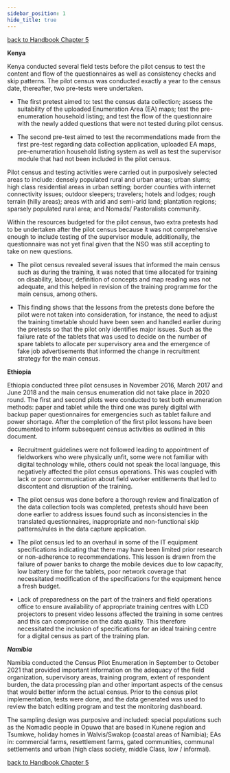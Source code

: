```yaml
---
sidebar_position: 1
hide_title: true
---
```


[back to Handbook Chapter 5](/docs/experiences-lessons-2020/Chapter-05/Selected-Country-Experiences)



**Kenya**

Kenya conducted several field tests before the pilot census to test the content and flow of the questionnaires as well as consistency checks and skip patterns. The pilot census was conducted exactly a year to the census date, thereafter, two pre-tests were undertaken.

- The first pretest aimed to: test the census data collection; assess the suitability of the uploaded Enumeration Area (EA) maps; test the pre-enumeration household listing; and test the flow of the questionnaire with the newly added questions that were not tested during pilot census.

- The second pre-test aimed to test the recommendations made from the first pre-test regarding data collection application, uploaded EA maps, pre-enumeration household listing system as well as test the supervisor module that had not been included in the pilot census.

Pilot census and testing activities were carried out in purposively selected areas to include: densely populated rural and urban areas; urban slums; high class residential areas in urban setting; border counties with internet connectivity issues; outdoor sleepers; travelers; hotels and lodges; rough terrain (hilly areas); areas with arid and semi-arid land; plantation regions; sparsely populated rural area; and Nomads/ Pastoralists community.

Within the resources budgeted for the pilot census, two extra pretests had to be undertaken after the pilot census because it was not comprehensive enough to include testing of the supervisor module, additionally, the questionnaire was not yet final given that the NSO was still accepting to take on new questions.

- The pilot census revealed several issues that informed the main census such as during the training, it was noted that time allocated for training on disability, labour, definition of concepts and map reading was not adequate, and this helped in revision of the training programme for the main census, among others.

- This finding shows that the lessons from the pretests done before the pilot were not taken into consideration, for instance, the need to adjust the training timetable should have been seen and handled earlier during the pretests so that the pilot only identifies major issues. Such as the failure rate of the tablets that was used to decide on the number of spare tablets to allocate per supervisory area and the emergence of fake job advertisements that informed the change in recruitment strategy for the main census.

**Ethiopia**

Ethiopia conducted three pilot censuses in November 2016, March 2017 and June 2018 and the main census enumeration did not take place in 2020 round. The first and second pilots were conducted to test both enumeration methods: paper and tablet while the third one was purely digital with backup paper questionnaires for emergencies such as tablet failure and power shortage. After the completion of the first pilot lessons have been documented to inform subsequent census activities as outlined in this document.

- Recruitment guidelines were not followed leading to appointment of fieldworkers who were physically unfit, some were not familiar with digital technology while, others could not speak the local language, this negatively affected the pilot census operations. This was coupled with lack or poor communication about field worker entitlements that led to discontent and disruption of the training.

- The pilot census was done before a thorough review and finalization of the data collection tools was completed, pretests should have been done earlier to address issues found such as inconsistencies in the translated questionnaires, inappropriate and non-functional skip patterns/rules in the data capture application.

- The pilot census led to an overhaul in some of the IT equipment specifications indicating that there may have been limited prior research or non-adherence to recommendations. This lesson is drawn from the failure of power banks to charge the mobile devices due to low capacity, low battery time for the tablets, poor network coverage that necessitated modification of the specifications for the equipment hence a fresh budget.

- Lack of preparedness on the part of the trainers and field operations office to ensure availability of appropriate training centres with LCD projectors to present video lessons affected the training in some centres and this can compromise on the data quality. This therefore necessitated the inclusion of specifications for an ideal training centre for a digital census as part of the training plan.

**_Namibia_**

Namibia conducted the Census Pilot Enumeration in September to October 2021 that provided important information on the adequacy of the field organization, supervisory areas, training program, extent of respondent burden, the data processing plan and other important aspects of the census that would better inform the actual census. Prior to the census pilot implementation, tests were done, and the data generated was used to review the batch editing program and test the monitoring dashboard.

The sampling design was purposive and included: special populations such as the Nomadic people in Opuwo that are based in Kunene region and Tsumkwe, holiday homes in Walvis/Swakop (coastal areas of Namibia); EAs in: commercial farms, resettlement farms, gated communities, communal settlements and urban (high class society, middle Class, low / informal).


[back to Handbook Chapter 5](/docs/experiences-lessons-2020/Chapter-05/Selected-Country-Experiences)

